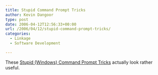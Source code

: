 ```yaml
---
title: Stupid Command Prompt Tricks
author: Kevin Dangoor
type: post
date: 2006-04-12T12:56:33+00:00
url: /2006/04/12/stupid-command-prompt-tricks/
categories:
  - Linkage
  - Software Development

---
```

These [Stupid (Windows) Command Prompt Tricks][1] actually look rather useful.

 [1]: http://www.codinghorror.com/blog/archives/000334.html